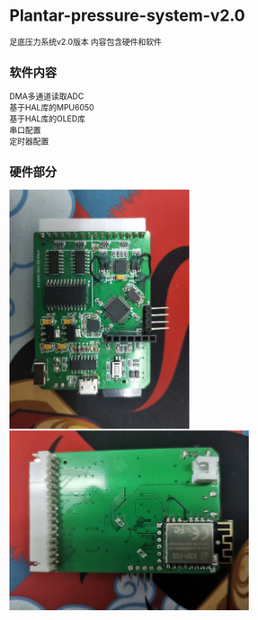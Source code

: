 # Plantar-pressure-system-v2.0
足底压力系统v2.0版本
内容包含硬件和软件
## 软件内容
DMA多通道读取ADC  
基于HAL库的MPU6050  
基于HAL库的OLED库  
串口配置  
定时器配置  
## 硬件部分
<img src="https://github.com/LiangXiaohan506/Plantar-pressure-system-v2.0/blob/main/%E7%94%B5%E8%B7%AF%E6%9D%BF%E6%AD%A3%E9%9D%A2.jpg" width="320" height="426" alt="电路板正面">  

<img src="https://github.com/LiangXiaohan506/Plantar-pressure-system-v2.0/blob/main/%E7%94%B5%E8%B7%AF%E6%9D%BF%E8%83%8C%E9%9D%A2.jpg" width="426" height="320" alt="电路板背面">  
